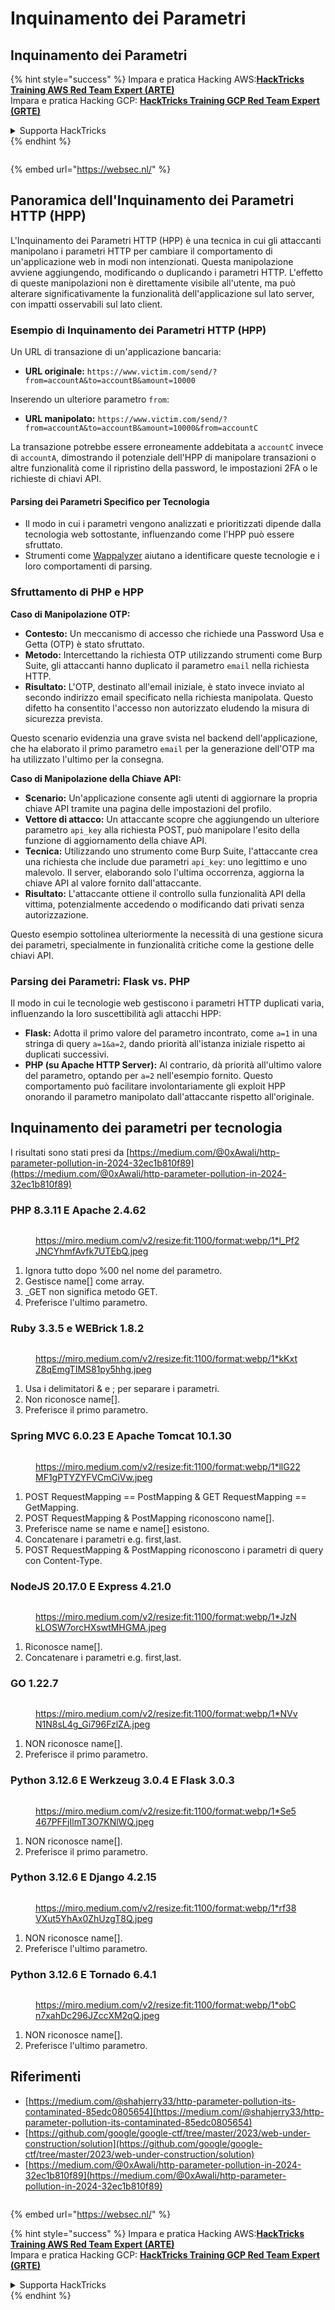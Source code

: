 # Inquinamento dei Parametri

## Inquinamento dei Parametri

{% hint style="success" %}
Impara e pratica Hacking AWS:<img src="../.gitbook/assets/arte.png" alt="" data-size="line">[**HackTricks Training AWS Red Team Expert (ARTE)**](https://training.hacktricks.xyz/courses/arte)<img src="../.gitbook/assets/arte.png" alt="" data-size="line">\
Impara e pratica Hacking GCP: <img src="../.gitbook/assets/grte.png" alt="" data-size="line">[**HackTricks Training GCP Red Team Expert (GRTE)**<img src="../.gitbook/assets/grte.png" alt="" data-size="line">](https://training.hacktricks.xyz/courses/grte)

<details>

<summary>Supporta HackTricks</summary>

* Controlla i [**piani di abbonamento**](https://github.com/sponsors/carlospolop)!
* **Unisciti al** 💬 [**gruppo Discord**](https://discord.gg/hRep4RUj7f) o al [**gruppo telegram**](https://t.me/peass) o **seguici** su **Twitter** 🐦 [**@hacktricks\_live**](https://twitter.com/hacktricks\_live)**.**
* **Condividi trucchi di hacking inviando PR ai** [**HackTricks**](https://github.com/carlospolop/hacktricks) e [**HackTricks Cloud**](https://github.com/carlospolop/hacktricks-cloud) repos su github.

</details>
{% endhint %}

<figure><img src="https://pentest.eu/RENDER_WebSec_10fps_21sec_9MB_29042024.gif" alt=""><figcaption></figcaption></figure>

{% embed url="https://websec.nl/" %}

## Panoramica dell'Inquinamento dei Parametri HTTP (HPP)

L'Inquinamento dei Parametri HTTP (HPP) è una tecnica in cui gli attaccanti manipolano i parametri HTTP per cambiare il comportamento di un'applicazione web in modi non intenzionati. Questa manipolazione avviene aggiungendo, modificando o duplicando i parametri HTTP. L'effetto di queste manipolazioni non è direttamente visibile all'utente, ma può alterare significativamente la funzionalità dell'applicazione sul lato server, con impatti osservabili sul lato client.

### Esempio di Inquinamento dei Parametri HTTP (HPP)

Un URL di transazione di un'applicazione bancaria:

* **URL originale:** `https://www.victim.com/send/?from=accountA&to=accountB&amount=10000`

Inserendo un ulteriore parametro `from`:

* **URL manipolato:** `https://www.victim.com/send/?from=accountA&to=accountB&amount=10000&from=accountC`

La transazione potrebbe essere erroneamente addebitata a `accountC` invece di `accountA`, dimostrando il potenziale dell'HPP di manipolare transazioni o altre funzionalità come il ripristino della password, le impostazioni 2FA o le richieste di chiavi API.

#### **Parsing dei Parametri Specifico per Tecnologia**

* Il modo in cui i parametri vengono analizzati e prioritizzati dipende dalla tecnologia web sottostante, influenzando come l'HPP può essere sfruttato.
* Strumenti come [Wappalyzer](https://addons.mozilla.org/en-US/firefox/addon/wappalyzer/) aiutano a identificare queste tecnologie e i loro comportamenti di parsing.

### Sfruttamento di PHP e HPP

**Caso di Manipolazione OTP:**

* **Contesto:** Un meccanismo di accesso che richiede una Password Usa e Getta (OTP) è stato sfruttato.
* **Metodo:** Intercettando la richiesta OTP utilizzando strumenti come Burp Suite, gli attaccanti hanno duplicato il parametro `email` nella richiesta HTTP.
* **Risultato:** L'OTP, destinato all'email iniziale, è stato invece inviato al secondo indirizzo email specificato nella richiesta manipolata. Questo difetto ha consentito l'accesso non autorizzato eludendo la misura di sicurezza prevista.

Questo scenario evidenzia una grave svista nel backend dell'applicazione, che ha elaborato il primo parametro `email` per la generazione dell'OTP ma ha utilizzato l'ultimo per la consegna.

**Caso di Manipolazione della Chiave API:**

* **Scenario:** Un'applicazione consente agli utenti di aggiornare la propria chiave API tramite una pagina delle impostazioni del profilo.
* **Vettore di attacco:** Un attaccante scopre che aggiungendo un ulteriore parametro `api_key` alla richiesta POST, può manipolare l'esito della funzione di aggiornamento della chiave API.
* **Tecnica:** Utilizzando uno strumento come Burp Suite, l'attaccante crea una richiesta che include due parametri `api_key`: uno legittimo e uno malevolo. Il server, elaborando solo l'ultima occorrenza, aggiorna la chiave API al valore fornito dall'attaccante.
* **Risultato:** L'attaccante ottiene il controllo sulla funzionalità API della vittima, potenzialmente accedendo o modificando dati privati senza autorizzazione.

Questo esempio sottolinea ulteriormente la necessità di una gestione sicura dei parametri, specialmente in funzionalità critiche come la gestione delle chiavi API.

### Parsing dei Parametri: Flask vs. PHP

Il modo in cui le tecnologie web gestiscono i parametri HTTP duplicati varia, influenzando la loro suscettibilità agli attacchi HPP:

* **Flask:** Adotta il primo valore del parametro incontrato, come `a=1` in una stringa di query `a=1&a=2`, dando priorità all'istanza iniziale rispetto ai duplicati successivi.
* **PHP (su Apache HTTP Server):** Al contrario, dà priorità all'ultimo valore del parametro, optando per `a=2` nell'esempio fornito. Questo comportamento può facilitare involontariamente gli exploit HPP onorando il parametro manipolato dall'attaccante rispetto all'originale.

## Inquinamento dei parametri per tecnologia

I risultati sono stati presi da [https://medium.com/@0xAwali/http-parameter-pollution-in-2024-32ec1b810f89](https://medium.com/@0xAwali/http-parameter-pollution-in-2024-32ec1b810f89)

### PHP 8.3.11 E Apache 2.4.62 <a href="#id-9523" id="id-9523"></a>

<figure><img src="../.gitbook/assets/image (1255).png" alt=""><figcaption><p><a href="https://miro.medium.com/v2/resize:fit:1100/format:webp/1*l_Pf2JNCYhmfAvfk7UTEbQ.jpeg">https://miro.medium.com/v2/resize:fit:1100/format:webp/1*l_Pf2JNCYhmfAvfk7UTEbQ.jpeg</a></p></figcaption></figure>

1. Ignora tutto dopo %00 nel nome del parametro.
2. Gestisce name\[] come array.
3. \_GET non significa metodo GET.
4. Preferisce l'ultimo parametro.

### Ruby 3.3.5 e WEBrick 1.8.2

<figure><img src="../.gitbook/assets/image (1257).png" alt=""><figcaption><p><a href="https://miro.medium.com/v2/resize:fit:1100/format:webp/1*kKxtZ8qEmgTIMS81py5hhg.jpeg">https://miro.medium.com/v2/resize:fit:1100/format:webp/1*kKxtZ8qEmgTIMS81py5hhg.jpeg</a></p></figcaption></figure>

1. Usa i delimitatori & e ; per separare i parametri.
2. Non riconosce name\[].
3. Preferisce il primo parametro.

### Spring MVC 6.0.23 E Apache Tomcat 10.1.30 <a href="#dd68" id="dd68"></a>

<figure><img src="../.gitbook/assets/image (1258).png" alt=""><figcaption><p><a href="https://miro.medium.com/v2/resize:fit:1100/format:webp/1*llG22MF1gPTYZYFVCmCiVw.jpeg">https://miro.medium.com/v2/resize:fit:1100/format:webp/1*llG22MF1gPTYZYFVCmCiVw.jpeg</a></p></figcaption></figure>

1. POST RequestMapping == PostMapping & GET RequestMapping == GetMapping.
2. POST RequestMapping & PostMapping riconoscono name[].
3. Preferisce name se name e name[] esistono.
4. Concatenare i parametri e.g. first,last.
5. POST RequestMapping & PostMapping riconoscono i parametri di query con Content-Type.

### **NodeJS** 20.17.0 **E** Express 4.21.0 <a href="#id-6d72" id="id-6d72"></a>

<figure><img src="../.gitbook/assets/image (1259).png" alt=""><figcaption><p><a href="https://miro.medium.com/v2/resize:fit:1100/format:webp/1*JzNkLOSW7orcHXswtMHGMA.jpeg">https://miro.medium.com/v2/resize:fit:1100/format:webp/1*JzNkLOSW7orcHXswtMHGMA.jpeg</a></p></figcaption></figure>

1. Riconosce name[].
2. Concatenare i parametri e.g. first,last.

### GO 1.22.7 <a href="#id-63dc" id="id-63dc"></a>

<figure><img src="../.gitbook/assets/image (1260).png" alt=""><figcaption><p><a href="https://miro.medium.com/v2/resize:fit:1100/format:webp/1*NVvN1N8sL4g_Gi796FzlZA.jpeg">https://miro.medium.com/v2/resize:fit:1100/format:webp/1*NVvN1N8sL4g_Gi796FzlZA.jpeg</a></p></figcaption></figure>

1. NON riconosce name[].
2. Preferisce il primo parametro.

### Python 3.12.6 E Werkzeug 3.0.4 E Flask 3.0.3 <a href="#b853" id="b853"></a>

<figure><img src="../.gitbook/assets/image (1261).png" alt=""><figcaption><p><a href="https://miro.medium.com/v2/resize:fit:1100/format:webp/1*Se5467PFFjIlmT3O7KNlWQ.jpeg">https://miro.medium.com/v2/resize:fit:1100/format:webp/1*Se5467PFFjIlmT3O7KNlWQ.jpeg</a></p></figcaption></figure>

1. NON riconosce name[].
2. Preferisce il primo parametro.

### Python 3.12.6 E Django 4.2.15 <a href="#id-8079" id="id-8079"></a>

<figure><img src="../.gitbook/assets/image (1262).png" alt=""><figcaption><p><a href="https://miro.medium.com/v2/resize:fit:1100/format:webp/1*rf38VXut5YhAx0ZhUzgT8Q.jpeg">https://miro.medium.com/v2/resize:fit:1100/format:webp/1*rf38VXut5YhAx0ZhUzgT8Q.jpeg</a></p></figcaption></figure>

1. NON riconosce name[].
2. Preferisce l'ultimo parametro.

### Python 3.12.6 E Tornado 6.4.1 <a href="#id-2ad8" id="id-2ad8"></a>

<figure><img src="../.gitbook/assets/image (1263).png" alt=""><figcaption><p><a href="https://miro.medium.com/v2/resize:fit:1100/format:webp/1*obCn7xahDc296JZccXM2qQ.jpeg">https://miro.medium.com/v2/resize:fit:1100/format:webp/1*obCn7xahDc296JZccXM2qQ.jpeg</a></p></figcaption></figure>

1. NON riconosce name[].
2. Preferisce l'ultimo parametro.

## Riferimenti

* [https://medium.com/@shahjerry33/http-parameter-pollution-its-contaminated-85edc0805654](https://medium.com/@shahjerry33/http-parameter-pollution-its-contaminated-85edc0805654)
* [https://github.com/google/google-ctf/tree/master/2023/web-under-construction/solution](https://github.com/google/google-ctf/tree/master/2023/web-under-construction/solution)
* [https://medium.com/@0xAwali/http-parameter-pollution-in-2024-32ec1b810f89](https://medium.com/@0xAwali/http-parameter-pollution-in-2024-32ec1b810f89)

<figure><img src="https://pentest.eu/RENDER_WebSec_10fps_21sec_9MB_29042024.gif" alt=""><figcaption></figcaption></figure>

{% embed url="https://websec.nl/" %}

{% hint style="success" %}
Impara e pratica Hacking AWS:<img src="../.gitbook/assets/arte.png" alt="" data-size="line">[**HackTricks Training AWS Red Team Expert (ARTE)**](https://training.hacktricks.xyz/courses/arte)<img src="../.gitbook/assets/arte.png" alt="" data-size="line">\
Impara e pratica Hacking GCP: <img src="../.gitbook/assets/grte.png" alt="" data-size="line">[**HackTricks Training GCP Red Team Expert (GRTE)**<img src="../.gitbook/assets/grte.png" alt="" data-size="line">](https://training.hacktricks.xyz/courses/grte)

<details>

<summary>Supporta HackTricks</summary>

* Controlla i [**piani di abbonamento**](https://github.com/sponsors/carlospolop)!
* **Unisciti al** 💬 [**gruppo Discord**](https://discord.gg/hRep4RUj7f) o al [**gruppo telegram**](https://t.me/peass) o **seguici** su **Twitter** 🐦 [**@hacktricks\_live**](https://twitter.com/hacktricks\_live)**.**
* **Condividi trucchi di hacking inviando PR ai** [**HackTricks**](https://github.com/carlospolop/hacktricks) e [**HackTricks Cloud**](https://github.com/carlospolop/hacktricks-cloud) repos su github.

</details>
{% endhint %}
